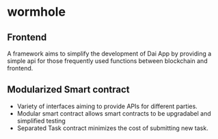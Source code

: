 #  wormhole
## Frontend 
A framework aims to simplify the development of Dai App by providing a simple api for those frequently used functions between blockchain and frontend.

## Modularized Smart contract
- Variety of interfaces aiming to provide APIs for different parties. 
- Modular smart contract allows smart contracts to be upgradabel and simplified testing
- Separated Task contract minimizes the cost of submitting new task.
